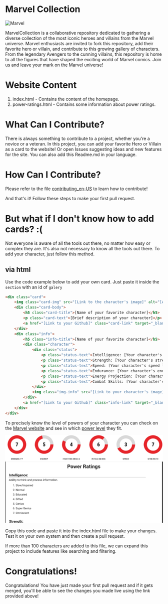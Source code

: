 # Marvel Collection

![Marvel](https://external-content.duckduckgo.com/iu/?u=https%3A%2F%2Fd1x7zurbps6occ.cloudfront.net%2Fproduct%2Fxlarge%2F587591-166585.jpg&f=1&nofb=1&ipt=f98b65794380b1744b125853c9e52a673a3a903b741ba3acbfe5bf699da3cf93&ipo=images)

MarvelCollection is a collaborative repository dedicated to gathering a diverse collection of the most iconic heroes and villains from the Marvel universe. Marvel enthusiasts are invited to fork this repository, add their favorite hero or villain, and contribute to this growing gallery of characters. From the legendary Avengers to the cunning villains, this repository is home to all the figures that have shaped the exciting world of Marvel comics. Join us and leave your mark on the Marvel universe!

# Website Content

1. index.html - Contains the content of the homepage.
2. power-ratings.html - Contains some information about power ratings.

# What Can I Contribute?

There is always something to contribute to a project, whether you're a novice or a veteran. In this project, you can add your favorite Hero or Villain as a card to the website! Or open Issues suggesting ideas and new features for the site. You can also add this Readme.md in your language.

# How Can I Contribute?

Please refer to the file [contributing_en-US](https://github.com/lucasnumeriano/MarvelCollection/master/contributing_en-US.md) to learn how to contribute!

And that's it!
Follow these steps to make your first pull request.

# But what if I don't know how to add cards? :(

Not everyone is aware of all the tools out there, no matter how easy or complex they are. It's also not necessary to know all the tools out there. To add your character, just follow this method.

## via html

Use the code example below to add your own card. Just paste it inside the `section` with an id of `galery`

```html
<div class="card">
    <img class="card-img" src="[Link to the character's image]" alt="[Alternative Text]"/>
    <div class="card-body">
        <h5 class="card-title">[Name of your favorite character]</h5>
        <p class="card-text">[Brief description of your character]</p>
        <a href="[Link to your Github]" class="card-link" target="_blank">Contributed by [Your username/Github profile name]</a>
    </div>
    <div class="info">
        <h5 class="info-title">[Name of your favorite character]</h5>
        <div class="character">
            <div class="status">
                <p class="status-text">Intelligence: [Your character's intelligence level]</p>
                <p class="status-text">Strength: [Your character's strength level]</p>
                <p class="status-text">Speed: [Your character's speed level]</p>
                <p class="status-text">Endurance: [Your character's endurance level]</p>
                <p class="status-text">Energy Projection: [Your character's energy projection level]</p>
                <p class="status-text">Combat Skills: [Your character's hand-to-hand combat skills level]</p>
            </div>
            <img class="img-info" src="[Link to your character's image]" alt="[Alternative Text]"/>
        </div>
        <a href="[Link to your Github]" class="info-link" target="_blank">Contributed by [Your username/Github profile name]</a>
    </div>
</div>
```

To precisely know the level of powers of your character you can check on the [Marvel website](https://www.marvel.com) and see in which [power level](https://lucasnumeriano.github.io/MarvelCollection/power-ratings.html) they fit.

![](https://github.com/lucasnumeriano/MarvelCollection/blob/main/assets/images/marvel-stats.png)
![](https://github.com/lucasnumeriano/MarvelCollection/blob/main/assets/images/power-rating.png)

Copy this code and paste it into the index.html file to make your changes. Test it on your own system and then create a pull request.

If more than 100 characters are added to this file, we can expand this project to include features like searching and filtering.

# Congratulations!

Congratulations! You have just made your first pull request and if it gets merged, you'll be able to see the changes you made live using the link provided above!
